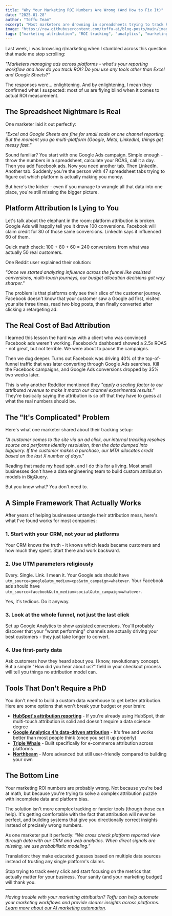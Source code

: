 ```yaml
---
title: "Why Your Marketing ROI Numbers Are Wrong (And How to Fix It)"
date: "2025-01-28"
author: "Toffu Team"
excerpt: "Most marketers are drowning in spreadsheets trying to track ROI across platforms. Here's why your numbers are wrong and how to fix it."
image: "https://raw.githubusercontent.com/toffu-ai/blog-posts/main/images/marketing-roi-attribution-blog-hero.avif"
tags: ["marketing attribution", "ROI tracking", "analytics", "marketing measurement"]
---
```


Last week, I was browsing r/marketing when I stumbled across this question that made me stop scrolling:

*"Marketers managing ads across platforms - what's your reporting workflow and how do you track ROI? Do you use any tools other than Excel and Google Sheets?"*

The responses were... enlightening. And by enlightening, I mean they confirmed what I suspected: most of us are flying blind when it comes to actual ROI measurement.

## The Spreadsheet Nightmare Is Real

One marketer laid it out perfectly:

*"Excel and Google Sheets are fine for small scale or one channel reporting. But the moment you go multi-platform (Google, Meta, LinkedIn), things get messy fast."*

Sound familiar? You start with one Google Ads campaign. Simple enough - throw the numbers in a spreadsheet, calculate your ROAS, call it a day. Then you add Facebook ads. Now you need another tab. Then LinkedIn. Another tab. Suddenly you're the person with 47 spreadsheet tabs trying to figure out which platform is actually making you money.

But here's the kicker - even if you manage to wrangle all that data into one place, you're still missing the bigger picture.

## Platform Attribution Is Lying to You

Let's talk about the elephant in the room: platform attribution is broken. Google Ads will happily tell you it drove 100 conversions. Facebook will claim credit for 80 of those same conversions. LinkedIn says it influenced 60 of them.

Quick math check: 100 + 80 + 60 = 240 conversions from what was actually 50 real customers.

One Reddit user explained their solution:

*"Once we started analyzing influence across the funnel like assisted conversions, multi-touch journeys, our budget allocation decisions got way sharper."*

The problem is that platforms only see their slice of the customer journey. Facebook doesn't know that your customer saw a Google ad first, visited your site three times, read two blog posts, then finally converted after clicking a retargeting ad.

## The Real Cost of Bad Attribution

I learned this lesson the hard way with a client who was convinced Facebook ads weren't working. Facebook's dashboard showed a 2.5x ROAS - not great, but not terrible. We were about to pause the campaigns.

Then we dug deeper. Turns out Facebook was driving 40% of the top-of-funnel traffic that was later converting through Google Ads searches. Kill the Facebook campaigns, and Google Ads conversions dropped by 35% two weeks later.

This is why another Redditor mentioned they *"apply a scaling factor to our attributed revenue to make it match our channel experimental results."* They're basically saying the attribution is so off that they have to guess at what the real numbers should be.

## The "It's Complicated" Problem

Here's what one marketer shared about their tracking setup:

*"A customer comes to the site via an ad click, our internal tracking resolves source and performs identity resolution, then the data dumped into bigquery. If the customer makes a purchase, our MTA allocates credit based on the last X number of days."*

Reading that made my head spin, and I do this for a living. Most small businesses don't have a data engineering team to build custom attribution models in BigQuery.

But you know what? You don't need to.

## A Simple Framework That Actually Works

After years of helping businesses untangle their attribution mess, here's what I've found works for most companies:

### 1. Start with your CRM, not your ad platforms

Your CRM knows the truth - it knows which leads became customers and how much they spent. Start there and work backward.

### 2. Use UTM parameters religiously

Every. Single. Link. I mean it. Your Google ads should have `utm_source=google&utm_medium=cpc&utm_campaign=whatever`. Your Facebook ads should have `utm_source=facebook&utm_medium=social&utm_campaign=whatever`.

Yes, it's tedious. Do it anyway.

### 3. Look at the whole funnel, not just the last click

Set up Google Analytics to show [assisted conversions](https://support.google.com/analytics/answer/1191180). You'll probably discover that your "worst performing" channels are actually driving your best customers - they just take longer to convert.

### 4. Use first-party data

Ask customers how they heard about you. I know, revolutionary concept. But a simple "How did you hear about us?" field in your checkout process will tell you things no attribution model can.

## Tools That Don't Require a PhD

You don't need to build a custom data warehouse to get better attribution. Here are some options that won't break your budget or your brain:

- **[HubSpot's attribution reporting](https://www.hubspot.com/attribution-reporting)** - If you're already using HubSpot, their multi-touch attribution is solid and doesn't require a data science degree
- **[Google Analytics 4's data-driven attribution](https://support.google.com/analytics/answer/10596866)** - It's free and works better than most people think (once you set it up properly)
- **[Triple Whale](https://www.triplewhale.com/)** - Built specifically for e-commerce attribution across platforms
- **[Northbeam](https://www.northbeam.io/)** - More advanced but still user-friendly compared to building your own

## The Bottom Line

Your marketing ROI numbers are probably wrong. Not because you're bad at math, but because you're trying to solve a complex attribution puzzle with incomplete data and platform bias.

The solution isn't more complex tracking or fancier tools (though those can help). It's getting comfortable with the fact that attribution will never be perfect, and building systems that give you directionally correct insights instead of precisely wrong numbers.

As one marketer put it perfectly: *"We cross check platform reported view through data with our CRM and web analytics. When direct signals are missing, we use probabilistic modeling."*

Translation: they make educated guesses based on multiple data sources instead of trusting any single platform's claims.

Stop trying to track every click and start focusing on the metrics that actually matter for your business. Your sanity (and your marketing budget) will thank you.

---

*Having trouble with your marketing attribution? Toffu can help automate your marketing workflows and provide clearer insights across platforms. [Learn more about our AI marketing automation](https://www.toffu.ai).*